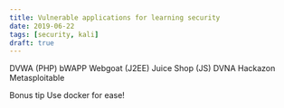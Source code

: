 ```yaml
---
title: Vulnerable applications for learning security
date: 2019-06-22
tags: [security, kali]
draft: true
---
```


DVWA (PHP)
bWAPP
Webgoat (J2EE)
Juice Shop (JS)
DVNA
Hackazon
Metasploitable


Bonus tip
Use docker for ease!
